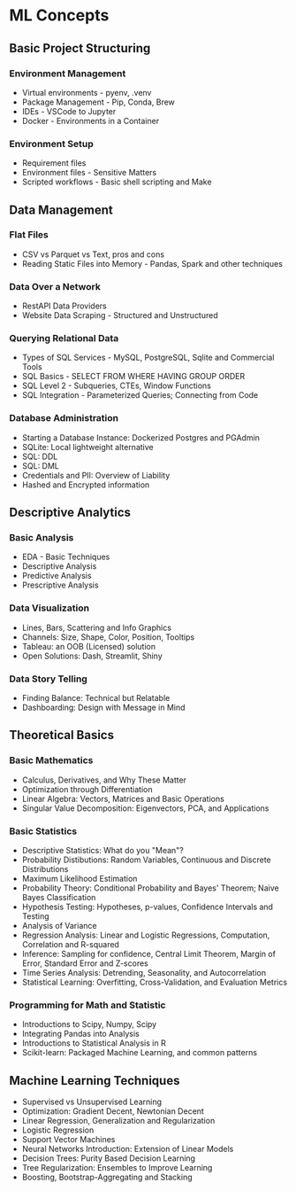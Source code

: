 # ML Concepts

## Basic Project Structuring

### Environment Management

- Virtual environments - pyenv, .venv
- Package Management - Pip, Conda, Brew
- IDEs - VSCode to Jupyter
- Docker - Environments in a Container

### Environment Setup

- Requirement files
- Environment files - Sensitive Matters
- Scripted workflows - Basic shell scripting and Make

## Data Management

### Flat Files

- CSV vs Parquet vs Text, pros and cons
- Reading Static Files into Memory - Pandas, Spark and other techniques

### Data Over a Network

- RestAPI Data Providers
- Website Data Scraping - Structured and Unstructured

### Querying Relational Data

- Types of SQL Services - MySQL, PostgreSQL, Sqlite and Commercial Tools
- SQL Basics - SELECT FROM WHERE HAVING GROUP ORDER
- SQL Level 2 - Subqueries, CTEs, Window Functions
- SQL Integration - Parameterized Queries; Connecting from Code

### Database Administration

- Starting a Database Instance: Dockerized Postgres and PGAdmin
- SQLite: Local lightweight alternative
- SQL: DDL
- SQL: DML
- Credentials and PII: Overview of Liability
- Hashed and Encrypted information

## Descriptive Analytics

### Basic Analysis

- EDA - Basic Techniques
- Descriptive Analysis
- Predictive Analysis
- Prescriptive Analysis

### Data Visualization

- Lines, Bars, Scattering and Info Graphics
- Channels: Size, Shape, Color, Position, Tooltips
- Tableau: an OOB (Licensed) solution
- Open Solutions: Dash, Streamlit, Shiny

### Data Story Telling

- Finding Balance: Technical but Relatable
- Dashboarding: Design with Message in Mind

## Theoretical Basics

### Basic Mathematics

- Calculus, Derivatives, and Why These Matter
- Optimization through Differentiation
- Linear Algebra: Vectors, Matrices and Basic Operations
- Singular Value Decomposition: Eigenvectors, PCA, and Applications

### Basic Statistics

- Descriptive Statistics: What do you "Mean"?
- Probability Distibutions: Random Variables, Continuous and Discrete Distributions
- Maximum Likelihood Estimation
- Probability Theory: Conditional Probability and Bayes' Theorem; Naive Bayes Classification
- Hypothesis Testing: Hypotheses, p-values, Confidence Intervals and Testing
- Analysis of Variance
- Regression Analysis: Linear and Logistic Regressions, Computation, Correlation and R-squared
- Inference: Sampling for confidence, Central Limit Theorem, Margin of Error, Standard Error and Z-scores
- Time Series Analysis: Detrending, Seasonality, and Autocorrelation
- Statistical Learning: Overfitting, Cross-Validation, and Evaluation Metrics

### Programming for Math and Statistic

- Introductions to Scipy, Numpy, Scipy
- Integrating Pandas into Analysis
- Introductions to Statistical Analysis in R
- Scikit-learn: Packaged Machine Learning, and common patterns

## Machine Learning Techniques

- Supervised vs Unsupervised Learning
- Optimization: Gradient Decent, Newtonian Decent
- Linear Regression, Generalization and Regularization
- Logistic Regression
- Support Vector Machines
- Neural Networks Introduction: Extension of Linear Models
- Decision Trees: Purity Based Decision Learning
- Tree Regularization: Ensembles to Improve Learning
- Boosting, Bootstrap-Aggregating and Stacking


